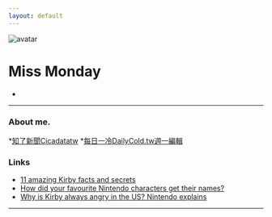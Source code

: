 ```yaml
---
layout: default
---
```


![avatar](avatar.jpg)

# Miss Monday

*
- - -

### About me.

*[知了新聞Cicadatatw](https://cicadatatw.github.io/)
*[每日一冷DailyCold.tw週一編輯](http://www.dailycold.tw/)

### Links

 * [11 amazing Kirby facts and secrets](http://www.officialnintendomagazine.co.uk/41729/11-amazing-kirby-facts-and-secrets/)
 * [How did your favourite Nintendo characters get their names?](http://www.officialnintendomagazine.co.uk/42153/how-did-mario-get-his-name-and-the-origins-of-your-favourite-nintendo-stars/?page=6)
 * [Why is Kirby always angry in the US? Nintendo explains](http://www.gamespot.com/articles/why-is-kirby-always-angry-in-the-us-nintendo-explains/1100-6419263/)

- - -
